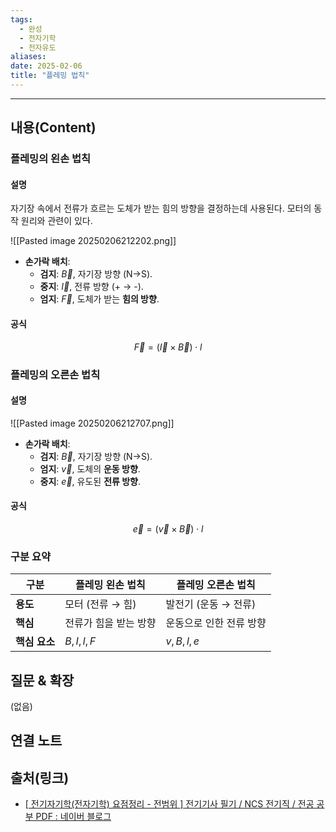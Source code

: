 ```yaml
---
tags:
  - 완성
  - 전자기학
  - 전자유도
aliases: 
date: 2025-02-06
title: "플레밍 법칙"
---
```


---

## 내용(Content)

### 플레밍의 왼손 법칙

#### 설명

자기장 속에서 전류가 흐르는 도체가 받는 힘의 방향을 결정하는데 사용된다. 모터의 동작 원리와 관련이 있다.

![[Pasted image 20250206212202.png]]

- **손가락 배치**:
    - **검지**: $\vec{B}$,  자기장 방향 (N→S).
    - **중지**: $\vec{I}$, 전류 방향 (+ → -).
    - **엄지**: $\vec{F}$, 도체가 받는 **힘의 방향**.

#### 공식

$$
\vec{F} = (\vec{I} \times  \vec{B} )\cdot l
$$

### 플레밍의 오른손 법칙

#### 설명
![[Pasted image 20250206212707.png]]

- **손가락 배치**:
    - **검지**: $\vec{B}$, 자기장 방향 (N→S).
    - **엄지**: $\vec{v}$, 도체의 **운동 방향**.
    - **중지**: $\vec{e}$, 유도된 **전류 방향**.

#### 공식

$$
\vec{e} = (\vec{v} \times  \vec{B} )\cdot l
$$


### 구분 요약

| 구분        | 플레밍 왼손 법칙    | 플레밍 오른손 법칙    |
| --------- | ------------ | ------------- |
| **용도**    | 모터 (전류 → 힘)  | 발전기 (운동 → 전류) |
| **핵심**    | 전류가 힘을 받는 방향 | 운동으로 인한 전류 방향 |
| **핵심 요소** | $B, I, l, F$ | $v, B, l, e$  |


## 질문 & 확장

(없음)

## 연결 노트

## 출처(링크)

- [\[ 전기자기학(전자기학) 요점정리 - 전범위 \] 전기기사 필기 / NCS 전기직 / 전공 공부 PDF : 네이버 블로그](https://m.blog.naver.com/thumb_jw/222281626923)





